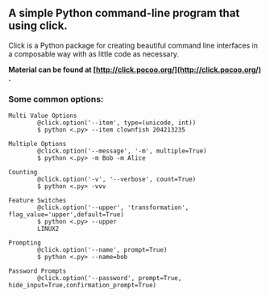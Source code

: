 ## A simple Python command-line program that using click.

Click is a Python package for creating beautiful command line interfaces in a composable way with as little code as necessary.

**Material can be found at [http://click.pocoo.org/](http://click.pocoo.org/) .**

### Some common options:

    Multi Value Options
            @click.option('--item', type=(unicode, int))
            $ python <.py> --item clownfish 204213235

    Multiple Options
            @click.option('--message', '-m', multiple=True)
            $ python <.py> -m Bob -m Alice

    Counting
            @click.option('-v', '--verbose', count=True)
            $ python <.py> -vvv

    Feature Switches
            @click.option('--upper', 'transformation', flag_value='upper',default=True)
            $ python <.py> --upper
            LINUX2

    Prompting
            @click.option('--name', prompt=True)
            $ python <.py> --name=bob

    Password Prompts
            @click.option('--password', prompt=True, hide_input=True,confirmation_prompt=True)

